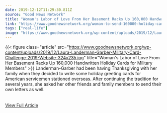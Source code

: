 ```yaml
---
date: 2019-12-12T11:29:30.811Z 
source: "Good News Network" 
title: "Woman's Labor of Love From Her Basement Racks Up 160,000 Handwritten Holiday Cards for Military Members" 
link: "https://www.goodnewsnetwork.org/woman-to-send-160000-holiday-cards-to-us-service-members/" 
tags: ["real-life"] 
image: "https://www.goodnewsnetwork.org/wp-content/uploads/2019/12/Laura-Landerman-Garber-Military-Card-Challenge-2019-Website-324x235.jpg" 
---
```

{{< figure class="article" src="https://www.goodnewsnetwork.org/wp-content/uploads/2019/12/Laura-Landerman-Garber-Military-Card-Challenge-2019-Website-324x235.jpg" title="Woman's Labor of Love From Her Basement Racks Up 160,000 Handwritten Holiday Cards for Military Members" >}}
Landerman-Garber had been having Thanksgiving with her family when they decided to write some holiday greeting cards for American servicemen stationed overseas. After continuing the tradition for several years, she asked her other friends and family members to send their own letters as well.
<br/><br/><br/>
<a href='https://www.goodnewsnetwork.org/woman-to-send-160000-holiday-cards-to-us-service-members/' class='btn' target='_blank'>View Full Article</a>